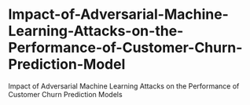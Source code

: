 # Impact-of-Adversarial-Machine-Learning-Attacks-on-the-Performance-of-Customer-Churn-Prediction-Model
Impact of Adversarial Machine Learning Attacks on the Performance of Customer Churn Prediction Models
